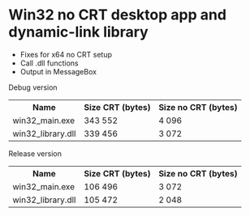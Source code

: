 # Win32 no CRT desktop app and dynamic-link library

* Fixes for x64 no CRT setup
* Call .dll functions
* Output in MessageBox

Debug version
<table>
    <tr>
        <th>Name</th>
        <th>Size CRT (bytes)</th>
        <th>Size no CRT (bytes)</th>
    </tr>
    <tr>
        <td>win32_main.exe</td>
        <td>343 552</td>
        <td>4 096</td>
    </tr>
    <tr>
        <td>win32_library.dll</td>
        <td>339 456</td>
        <td>3 072</td>
    </tr>
</table>

Release version
<table>
    <tr>
        <th>Name</th>
        <th>Size CRT (bytes)</th>
        <th>Size no CRT (bytes)</th>
    </tr>
    <tr>
        <td>win32_main.exe</td>
        <td>106 496</td>
        <td>3 072</td>
    </tr>
    <tr>
        <td>win32_library.dll</td>
        <td>105 472</td>
        <td>2 048</td>
    </tr>
</table>
